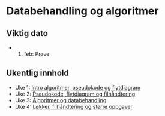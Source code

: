 # Databehandling og algoritmer

## Viktig dato

- 1. feb: Prøve

## Ukentlig innhold

- Uke 1: [Intro algoritmer, pseudokode og flytdiagram](./uke1)
- Uke 2: [Psaudokode, flytdiagram og filhåndtering](./uke2)
- Uke 3: [Algoritmer og databehandling](./uke3)
- Uke 4: [Løkker, filhåndtering og større oppgaver](./uke4/)
